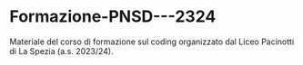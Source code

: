# Formazione-PNSD---2324
Materiale del corso di formazione sul coding organizzato dal Liceo Pacinotti di La Spezia (a.s. 2023/24).
